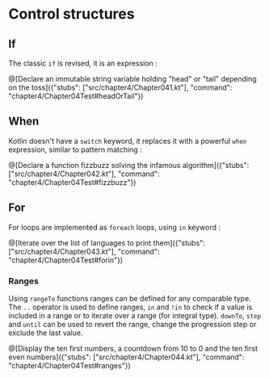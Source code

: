 # Control structures

## If

The classic `if` is revised, it is an expression :

@[Declare an immutable string variable holding "head" or "tail" depending on the toss]({"stubs": ["src/chapter4/Chapter041.kt"], "command": "chapter4/Chapter04Test#headOrTail"})

## When

Kotlin doesn't have a `switch` keyword, it replaces it with a powerful `when` expression, similar to pattern matching :

@[Declare a function fizzbuzz solving the infamous algorithm]({"stubs": ["src/chapter4/Chapter042.kt"], "command": "chapter4/Chapter04Test#fizzbuzz"})

## For

For loops are implemented as `foreach` loops, using `in` keyword :

@[Iterate over the list of languages to print them]({"stubs": ["src/chapter4/Chapter043.kt"], "command": "chapter4/Chapter04Test#forin"})

### Ranges

Using `rangeTo` functions ranges can be defined for any comparable type.
The `..` operator is used to define ranges, `in` and `!in` to check if a value is included in a range or to iterate over a range (for integral type).
`downTo`, `step` and `until` can be used to revert the range, change the progression step or exclude the last value.

@[Display the ten first numbers, a countdown from 10 to 0 and the ten first even numbers]({"stubs": ["src/chapter4/Chapter044.kt"], "command": "chapter4/Chapter04Test#ranges"})

